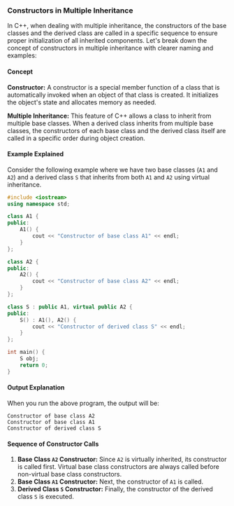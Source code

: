 ### Constructors in Multiple Inheritance

In C++, when dealing with multiple inheritance, the constructors of the base classes and the derived class are called in a specific sequence to ensure proper initialization of all inherited components. Let's break down the concept of constructors in multiple inheritance with clearer naming and examples:

#### Concept

**Constructor:** A constructor is a special member function of a class that is automatically invoked when an object of that class is created. It initializes the object's state and allocates memory as needed.

**Multiple Inheritance:** This feature of C++ allows a class to inherit from multiple base classes. When a derived class inherits from multiple base classes, the constructors of each base class and the derived class itself are called in a specific order during object creation.

#### Example Explained

Consider the following example where we have two base classes (`A1` and `A2`) and a derived class `S` that inherits from both `A1` and `A2` using virtual inheritance.

```cpp
#include <iostream>
using namespace std;

class A1 {
public:
    A1() {
        cout << "Constructor of base class A1" << endl;
    }
};

class A2 {
public:
    A2() {
        cout << "Constructor of base class A2" << endl;
    }
};

class S : public A1, virtual public A2 {
public:
    S() : A1(), A2() {
        cout << "Constructor of derived class S" << endl;
    }
};

int main() {
    S obj;
    return 0;
}
```

#### Output Explanation

When you run the above program, the output will be:

```
Constructor of base class A2
Constructor of base class A1
Constructor of derived class S
```

#### Sequence of Constructor Calls

1. **Base Class `A2` Constructor:** Since `A2` is virtually inherited, its constructor is called first. Virtual base class constructors are always called before non-virtual base class constructors.
2. **Base Class `A1` Constructor:** Next, the constructor of `A1` is called.
3. **Derived Class `S` Constructor:** Finally, the constructor of the derived class `S` is executed.
